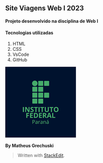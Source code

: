 ## Site Viagens Web I 2023
#### Projeto desenvolvido na disciplina de Web I

#### Tecnologias utilizadas

 1. HTML
 2. CSS
 3. VsCode
 4. GitHub

![Logo do IFPR](https://github.com/prof-fernando-alves/siteviagens_webI_2023/blob/4489faa022cc2e625bb08a4817cd194df95683b7/logoifpr.png)
 
 **By Matheus Grechuski**

> Written with [StackEdit](https://stackedit.io/).
